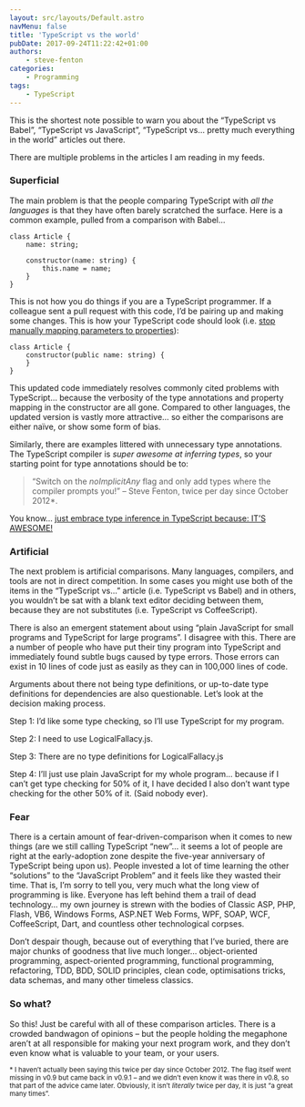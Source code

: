 ```yaml
---
layout: src/layouts/Default.astro
navMenu: false
title: 'TypeScript vs the world'
pubDate: 2017-09-24T11:22:42+01:00
authors:
    - steve-fenton
categories:
    - Programming
tags:
    - TypeScript
---
```


This is the shortest note possible to warn you about the “TypeScript vs Babel”, “TypeScript vs JavaScript”, “TypeScript vs… pretty much everything in the world” articles out there.

There are multiple problems in the articles I am reading in my feeds.

### Superficial

The main problem is that the people comparing TypeScript with *all the languages* is that they have often barely scratched the surface. Here is a common example, pulled from a comparison with Babel…

```
class Article {
    name: string;

    constructor(name: string) {
        this.name = name;
    }
}
```
This is not how you do things if you are a TypeScript programmer. If a colleague sent a pull request with this code, I’d be pairing up and making some changes. This is how your TypeScript code should look (i.e. [stop manually mapping parameters to properties](/2013/04/stop-manually-assigning-typescript-constructor-parameters/)):

```
class Article {
    constructor(public name: string) {
    }
}
```
This updated code immediately resolves commonly cited problems with TypeScript… because the verbosity of the type annotations and property mapping in the constructor are all gone. Compared to other languages, the updated version is vastly more attractive… so either the comparisons are either naïve, or show some form of bias.

Similarly, there are examples littered with unnecessary type annotations. The TypeScript compiler is *super awesome at inferring types*, so your starting point for type annotations should be to:

> “Switch on the *noImplicitAny* flag and only add types where the compiler prompts you!” – Steve Fenton, twice per day since October 2012\*.

You know… [just embrace type inference in TypeScript because: IT’S AWESOME!](/2014/07/embrace-type-inference-in-typescript/)

### Artificial

The next problem is artificial comparisons. Many languages, compilers, and tools are not in direct competition. In some cases you might use both of the items in the “TypeScript vs…” article (i.e. TypeScript vs Babel) and in others, you wouldn’t be sat with a blank text editor deciding between them, because they are not substitutes (i.e. TypeScript vs CoffeeScript).

There is also an emergent statement about using “plain JavaScript for small programs and TypeScript for large programs”. I disagree with this. There are a number of people who have put their tiny program into TypeScript and immediately found subtle bugs caused by type errors. Those errors can exist in 10 lines of code just as easily as they can in 100,000 lines of code.

Arguments about there not being type definitions, or up-to-date type definitions for dependencies are also questionable. Let’s look at the decision making process.

Step 1: I’d like some type checking, so I’ll use TypeScript for my program.

Step 2: I need to use LogicalFallacy.js.

Step 3: There are no type definitions for LogicalFallacy.js

Step 4: I’ll just use plain JavaScript for my whole program… because if I can’t get type checking for 50% of it, I have decided I also don’t want type checking for the other 50% of it. (Said nobody ever).

### Fear

There is a certain amount of fear-driven-comparison when it comes to new things (are we still calling TypeScript “new”… it seems a lot of people are right at the early-adoption zone despite the five-year anniversary of TypeScript being upon us). People invested a lot of time learning the other “solutions” to the “JavaScript Problem” and it feels like they wasted their time. That is, I’m sorry to tell you, very much what the long view of programming is like. Everyone has left behind them a trail of dead technology… my own journey is strewn with the bodies of Classic ASP, PHP, Flash, VB6, Windows Forms, ASP.NET Web Forms, WPF, SOAP, WCF, CoffeeScript, Dart, and countless other technological corpses.

Don’t despair though, because out of everything that I’ve buried, there are major chunks of goodness that live much longer… object-oriented programming, aspect-oriented programming, functional programming, refactoring, TDD, BDD, SOLID principles, clean code, optimisations tricks, data schemas, and many other timeless classics.

### So what?

So this! Just be careful with all of these comparison articles. There is a crowded bandwagon of opinions – but the people holding the megaphone aren’t at all responsible for making your next program work, and they don’t even know what is valuable to your team, or your users.

<small>\* I haven’t actually been saying this twice per day since October 2012. The flag itself went missing in v0.9 but came back in v0.9.1 – and we didn’t even know it was there in v0.8, so that part of the advice came later. Obviously, it isn’t *literally* twice per day, it is just “a great many times”.</small>